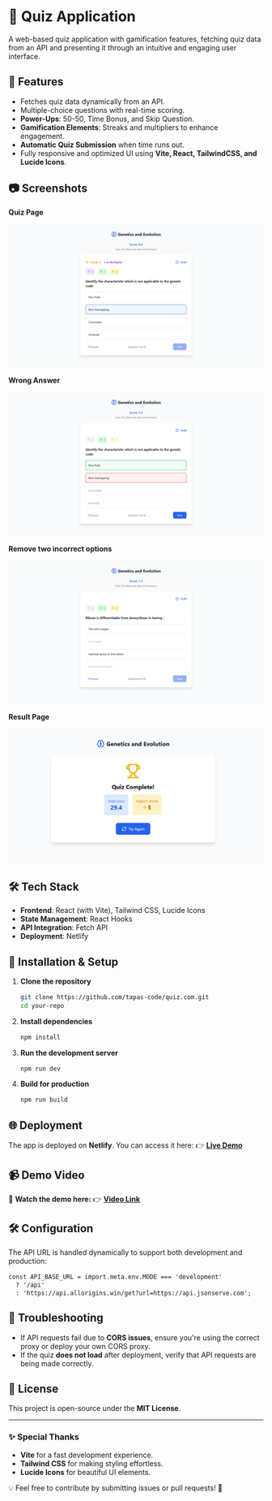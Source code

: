 # 🎯 Quiz Application
A web-based quiz application with gamification features, fetching quiz data from an API and presenting it through an intuitive and engaging user interface.

## 🚀 Features
- Fetches quiz data dynamically from an API.
- Multiple-choice questions with real-time scoring.
- **Power-Ups**: 50-50, Time Bonus, and Skip Question.
- **Gamification Elements**: Streaks and multipliers to enhance engagement.
- **Automatic Quiz Submission** when time runs out.
- Fully responsive and optimized UI using **Vite, React, TailwindCSS, and Lucide Icons**.

## 📷 Screenshots
**Quiz Page**

![Quiz Page](./src/assets/page1.png)

**Wrong Answer**

![Wrong Answer](./src/assets/page2.png)

**Remove two incorrect options**

![Remove two incorrect options](./src/assets/page3.png)

**Result Page**

![Result Page](./src/assets/page4.png)

## 🛠️ Tech Stack
- **Frontend**: React (with Vite), Tailwind CSS, Lucide Icons
- **State Management**: React Hooks
- **API Integration**: Fetch API
- **Deployment**: Netlify

## 🔧 Installation & Setup
1. **Clone the repository**
   ```bash
   git clone https://github.com/tapas-code/quiz.com.git
   cd your-repo
   ```

2. **Install dependencies**
   ```bash
   npm install
   ```

3. **Run the development server**
   ```bash
   npm run dev
   ```

4. **Build for production**
   ```bash
   npm run build
   ```

## 🌐 Deployment
The app is deployed on **Netlify**. You can access it here:
👉 **[Live Demo](https://quiz-asgn.netlify.app/)**

## 📹 Demo Video
🎥 **Watch the demo here:** 👉 **[Video Link](https://youtu.be/9aGcq4SxTWI)**

## 🛠️ Configuration
The API URL is handled dynamically to support both development and production:
```tsx
const API_BASE_URL = import.meta.env.MODE === 'development'
  ? '/api'
  : 'https://api.allorigins.win/get?url=https://api.jsonserve.com';
```

## 🐞 Troubleshooting
- If API requests fail due to **CORS issues**, ensure you're using the correct proxy or deploy your own CORS proxy.
- If the quiz **does not load** after deployment, verify that API requests are being made correctly.

## 📜 License
This project is open-source under the **MIT License**.

---

### ✨ Special Thanks
- **Vite** for a fast development experience.
- **Tailwind CSS** for making styling effortless.
- **Lucide Icons** for beautiful UI elements.

💡 Feel free to contribute by submitting issues or pull requests! 🚀

